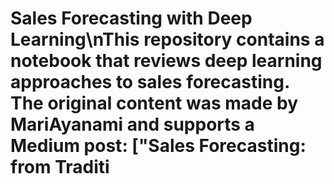 # Sales Forecasting with Deep Learning\nThis repository contains a notebook that reviews deep learning approaches to sales forecasting. The original content was made by MariAyanami and supports a Medium post: ["Sales Forecasting: from Traditi